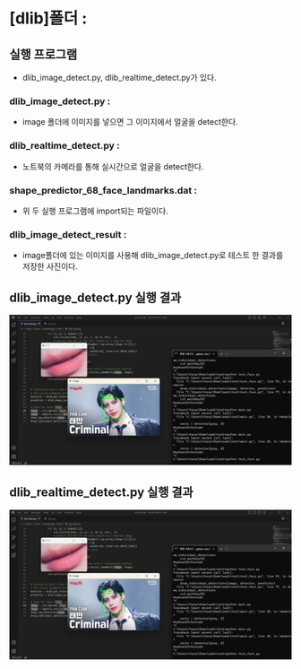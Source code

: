 # [dlib]폴더 : 


## 실행 프로그램
 - dlib_image_detect.py, dlib_realtime_detect.py가 있다.



### dlib_image_detect.py : 
 - image 폴더에 이미지를 넣으면 그 이미지에서 얼굴을 detect한다.


### dlib_realtime_detect.py :
 - 노트북의 카메라를 통해 실시간으로 얼굴을 detect한다.


### shape_predictor_68_face_landmarks.dat :
 - 위 두 실행 프로그램에 import되는 파일이다.


### dlib_image_detect_result :
 - image폴더에 있는 이미지를 사용해 dlib_image_detect.py로 테스트 한 결과를 저장한 사진이다.


## dlib_image_detect.py 실행 결과

![dlib_image_detect_result](./dlib_image_detect_result.png)

## dlib_realtime_detect.py 실행 결과

![dlib_image_detect_result](./dlib_image_detect_result.png)
